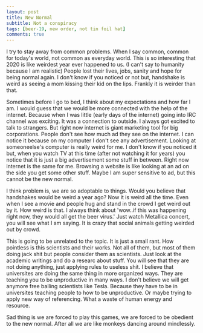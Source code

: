 ```yaml
---
layout: post
title: New Normal
subtitle: Not a conspiracy
tags: [beer-19, new order, not tin foil hat]
comments: true
---
```

 I try to stay away from common problems. When I say common, common for today's world, not common as everyday world. This is so interesting that 2020 is like weirdest year ever happened to us. (I can't say to humanity because I am realistic) People lost their lives, jobs, sanity and hope for being normal again. I don't know if you noticed or not but, handshake is weird as seeing a mom kissing their kid on the lips. Frankly it is weirder than that. 

Sometimes before I go to bed, I think about my expectations and how far I am. I would guess that we would be more connected with the help of the internet. Because when I was little (early days of the internet) going into IRC channel was exciting. It was a connection to outside. I always got excited to talk to strangers. But right now internet is giant marketing tool for big corporations. People don't see how much ad they see on the internet. I can notice it because on my computer I don't see any advertisement. Looking at someoneelse's computer is really weird for me. I don't know if you noticed it but, when you watch TV at this time (after not watching it for years) you notice that it is just a big advertisement some stuff in between. Right now internet is the same for me. Browsing a website is like looking at an ad on the side you get some other stuff. Maybe I am super sensitive to ad, but this cannot be the new normal.
	
  I think problem is, we are so adoptable to things. Would you believe that handshakes would be weird a year ago? Now it is weird all the time. Even when I see a movie and people hug and stand in the crowd I get weird out by it. How weird is that. I always think about 'wow..if this was happening right now, they would all get the beer virus.' Just watch Metallica concert, you will see what I am saying. It is crazy that social animals getting weirded out by crowd.
	
  This is going to be unrelated to the topic. It is just a small rant. How pointless is this scientists and their works. Not all of them, but most of them doing jack shit but people consider them as scientists. Just look at the academic writings and do a researc about stuff. You will see that they are not doing anything, just applying rules to useless shit. I believe that universites are doing the same thing in more organized ways. They are teaching you to be unproductive in many ways. I don't believe we will get anymore free balling scientists like Tesla. Because they have to be in universites teaching people to how to be unproductive. Or maybe trying to apply new way of referencing. What a waste of human energy and resource.
	
  Sad thing is we are forced to play this games, we are forced to be obedient to the new normal. After all we are like monkeys dancing around mindlessly.
